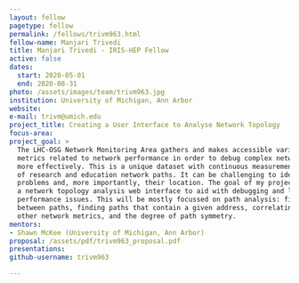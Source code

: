 ```yaml
---
layout: fellow
pagetype: fellow
permalink: /fellows/trivm963.html
fellow-name: Manjari Trivedi
title: Manjari Trivedi - IRIS-HEP Fellow
active: false
dates:
  start: 2020-05-01
  end: 2020-08-31
photo: /assets/images/team/trivm963.jpg
institution: University of Michigan, Ann Arbor
website:
e-mail: trivm@umich.edu
project_title: Creating a User Interface to Analyse Network Topology
focus-area:
project_goal: >
  The LHC-OSG Network Monitoring Area gathers and makes accessible various network
  metrics related to network performance in order to debug complex network  problems
  more effectively. This is a unique dataset with continuous measurements of thousands
  of research and education network paths. It can be challenging to identify network
  problems and, more importantly, their location. The goal of my project is to create
  a network topology analysis web interface to aid with debugging and localizing network
  performance issues. This will be mostly focussed on path analysis: finding commonalities
  between paths, finding paths that contain a given address, correlating paths with
  other network metrics, and the degree of path symmetry.
mentors:
- Shawn McKee (University of Michigan, Ann Arbor)
proposal: /assets/pdf/trivm963_proposal.pdf
presentations:
github-username: trivm963

---
```

